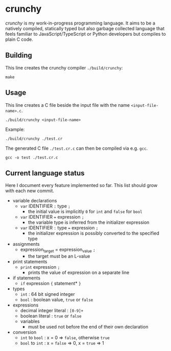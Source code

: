 
# crunchy

*crunchy* is my work-in-progress programming language. It aims to be a natively compiled, statically typed but also garbage collected language that feels familiar to JavaScript/TypeScript or Python developers but compiles to plain C code.

## Building

This line creates the crunchy compiler `./build/crunchy`:

```
make
```

## Usage

This line creates a C file beside the input file with the name `<input-file-name>.c`.

```
./build/crunchy <input-file-name>
```

Example:

```
./build/crunchy ./test.cr
```

The generated C file `./test.cr.c` can then be compiled via e.g. `gcc`.

```
gcc -o test ./test.cr.c
```

## Current language status

Here I document every feature implemented so far. This list should grow with each new commit.

* variable declarations
  * `var` IDENTIFIER `:` type `;`
    * the initial value is implicitly `0` for `int` and `false` for `bool`
  * `var` IDENTIFIER `=` expression `;`
    * the variable type is inferred from the initializer expression
  * `var` IDENTIFIER `:` type `=` expression `;`
    * the initializer expression is possibly converted to the specified type
* assignments
  * expression<sub>target</sub> = expression<sub>value</sub> `;`
    * the target must be an L-value
* print statements
  * `print` expression `;`
    * prints the value of expression on a separate line
* if statements
  * `if` expression `{` statement* `}`
* types
  * `int` : 64 bit signed integer
  * `bool` : boolean value, `true` or `false`
* expressions
  * decimal integer literal : `[0-9]+`
  * boolean literal : `true` or `false`
  * variables
    * must be used not before the end of their own declaration
* conversion
  * `int` to `bool` : x = 0 => `false`, otherwise `true`
  * `bool` to `int` : x = `false` => 0, x = `true` => 1